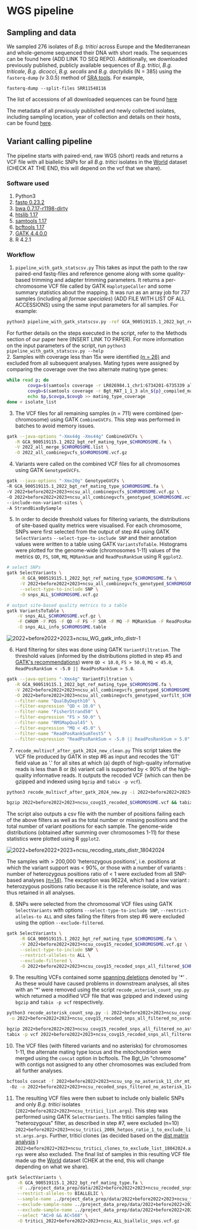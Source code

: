 # WGS pipeline

## Sampling and data

We sampled 276 isolates of *B.g. tritici* across Europe and the Mediterranean and whole-genome sequenced their DNA with short reads. The sequences can be found here (ADD LINK TO SEQ REPO). Additionally, we downloaded previously published, publicly available sequences of *B.g. tritici*, *B.g. triticale*, *B.g. dicocci*, *B.g. secalis* and *B.g. dactylidis* (N = 385) using the `fasterq-dump` (v 3.0.5) method of [SRA tools](https://github.com/ncbi/sra-tools). For example,
```
fasterq-dump --split-files SRR11548116
```
The list of accessions of all downloaded sequences can be found [here](SRA_accessions_before2022+ncsu)

The metadata of all previously published and newly collected isolates, including sampling location, year of collection and details on their hosts, can be found [here](../Datasets/2022+before2022+2023+ncsu_metadata+fs+admxK7_19032024.csv). 

## Variant calling pipeline 

The pipeline starts with paired-end, raw WGS (short) reads and returns a VCF file with all biallelic SNPs for all *B.g. tritici* isolates in the [World](../Datasets/Datasets.md) dataset (CHECK AT THE END, this will depend on the vcf that we share). 

### Software used
1. Python3
2. [fastp 0.23.2](https://github.com/OpenGene/fastp) 
3. [bwa 0.7.17-r1198-dirty](https://github.com/lh3/bwa)
4. [htslib 1.17](https://github.com/samtools/htslib/releases/tag/1.17)
5. [samtools 1.17](https://github.com/samtools/samtools/releases/tag/1.17)
6. [bcftools 1.17](https://github.com/samtools/bcftools/releases/tag/1.17)
7. [GATK 4.4.0.0](https://github.com/broadinstitute/gatk/releases/tag/4.4.0.0)
8. R 4.2.1

### Workflow

1. `pipeline_with_gatk_statscsv.py` 
This takes as input the path to the raw paired-end fastq-files and reference genome along with some quality-based trimming and adapter trimming parameters. It returns a per-chromosome VCF file called by GATK `HaplotypeCaller` and some summary statistics about the mapping. It was run as an array job for 737 samples (including all *formae speciales*) (ADD FILE WITH LIST OF ALL ACCESSIONS) using the same input parameters for all samples. For example:
```bash
python3 pipeline_with_gatk_statscsv.py -ref GCA_900519115.1_2022_bgt_ref_mating_type.fa -minlen 50 -rw 5 -fw 1 -rq 20 -fq 20 -i CHNY072301_R1.fastq.gz
```
For further details on the steps executed in the script, refer to the Methods section of our paper here (INSERT LINK TO PAPER). For more information on the input parameters of the script, run ```python3 pipeline_with_gatk_statscsv.py --help```  
2. Samples with coverage less than 15x were identified [(n = 26)](coverage_below_15) and excluded from all subsequent analyses. Mating types were assigned by comparing the coverage over the two alternate mating type genes:
```bash
while read p; do
        covga=$(samtools coverage -r LR026984.1_chr1:6734201-6735339 aln_${p}_compiled_marked_dup.bam | cut -f 7 | tail -1)  ## coverage over the 'reference' mating type
        covgb=$(samtools coverage -r Bgt_MAT_1_1_3 aln_${p}_compiled_marked_dup.bam | cut -f 7 | tail -1) ## coverage over the alternate mating type contig
        echo $p,$covga,$covgb >> mating_type_coverage
done < isolate_list
```
3. The VCF files for all remaining samples (n = 711) were combined (per-chromosome) using GATK `CombineGVCFs`. This step was performed in batches to avoid memory issues.
```bash
gatk --java-options "-Xmx44g -Xms44g" CombineGVCFs \
   -R GCA_900519115.1_2022_bgt_ref_mating_type_$CHROMOSOME.fa \
   -V 2022_all_merge_$CHROMOSOME.list \
   -O 2022_all_combinegvcfs_$CHROMOSOME.vcf.gz
```
4. Variants were called on the combined VCF files for all chromosomes using GATK `GenotypeGVCFs`.
```bash
gatk --java-options "-Xmx20g" GenotypeGVCFs \
-R GCA_900519115.1_2022_bgt_ref_mating_type_$CHROMOSOME.fa \
-V 2022+before2022+2023+ncsu_all_combinegvcfs_$CHROMOSOME.vcf.gz \
-O 2022+before2022+2023+ncsu_all_combinegvcfs_genotyped_$CHROMOSOME.vcf.gz \
--include-non-variant-sites \
-A StrandBiasBySample 
```
5. In order to decide threshold values for filtering variants, the distributions of site-based quality metrics were visualised. For each chromosome, SNPs were first selected from the output of step #4  using GATK `SelectVariants` `--select-type-to-include SNP` and their annotation values were written to a table using GATK `VariantsToTable`. Histograms were plotted for the genome-wide (chromosomes 1-11) values of the metrics `QD`, `FS`, `SOR`, `MQ`, `MQRankSum` and `ReadPosRankSum` using R `ggplot2`.
```bash
# select SNPs
gatk SelectVariants \
     -R GCA_900519115.1_2022_bgt_ref_mating_type_$CHROMOSOME.fa \
     -V 2022+before2022+2023+ncsu_all_combinegvcfs_genotyped_$CHROMOSOME.vcf.gz \
     --select-type-to-include SNP \
     -O snps_ALL_$CHROMOSOME.vcf.gz

# output site-based quality metrics to a table
gatk VariantsToTable \
    -V snps_ALL_$CHROMOSOME.vcf.gz \
    -F CHROM -F POS -F QD -F FS -F SOR -F MQ -F MQRankSum -F ReadPosRankSum \
    -O snps_ALL_info_$CHROMOSOME.table

```

![2022+before2022+2023+ncsu_WG_gatk_info_distr-1](https://github.com/fmenardo/Bgt_popgen_Europe_2024/assets/90404355/8e636ad7-1f92-4808-8250-f6d72ebaeb85)

6. Hard filtering for sites was done using GATK `VariantFiltration`. The threshold values (informed by the distributions plotted in step #5 and [GATK's recommendations](https://gatk.broadinstitute.org/hc/en-us/articles/360035890471-Hard-filtering-germline-short-variants)) were `QD < 10.0`, `FS > 50.0`, `MQ < 45.0`, `ReadPosRankSum < -5.0 || ReadPosRankSum > 5.0`.
```bash
gatk --java-options "-Xmx4g" VariantFiltration \
   -R GCA_900519115.1_2022_bgt_ref_mating_type_$CHROMOSOME.fa \
   -V 2022+before2022+2023+ncsu_all_combinegvcfs_genotyped_$CHROMOSOME.vcf.gz \
   -O 2022+before2022+2023+ncsu_all_combinegvcfs_genotyped_varfilt_$CHROMOSOME.vcf.gz \
   --filter-name "QualByDepth10" \
   --filter-expression "QD < 10.0" \
   --filter-name "FisherStrand50" \
   --filter-expression "FS > 50.0" \
   --filter-name "RMSMapQual45" \
   --filter-expression "MQ < 45.0" \
   --filter-name "ReadPosRankSumTest5" \
   --filter-expression "ReadPosRankSum < -5.0 || ReadPosRankSum > 5.0" 
```
7. `recode_multivcf_after_gatk_2024_new_clean.py` This script takes the VCF file produced by GATK in step #6 as input and recodes the 'GT' field value as '.' for all sites at which (a) depth of high-quality informative reads is less than 8 or (b) variant call is supported by < 90% of the high-quality informative reads. It outputs the recoded VCF (which can then be gzipped and indexed using `bgzip` and `tabix -p vcf`). 
```bash
python3 recode_multivcf_after_gatk_2024_new.py -i 2022+before2022+2023+ncsu_all_combinegvcfs_genotyped_varfilt_$CHROMOSOME.vcf.gz -ip $IN_PATH -o 2022+before2022+2023+ncsu_covg15_recoded_$CHROMOSOME -op $OUT_PATH -mc 8

bgzip 2022+before2022+2023+ncsu_covg15_recoded_$CHROMOSOME.vcf && tabix -p vcf 2022+before2022+2023+ncsu_covg15_recoded_$CHROMOSOME.vcf.gz
```
The script also outputs a csv file with the number of positions failing each of the above filters as well as the total number or missing positions and the total number of variant positions for each sample. The genome-wide distributions (obtained after summing over chromosomes 1-11) for these statistics were plotted using R `ggplot2`.

![2022+before2022+2023+ncsu_recoding_stats_distr_18042024](https://github.com/fmenardo/Bgt_popgen_Europe_2024/assets/90404355/9bb03543-db20-477f-985c-0a04a16bb833)

The samples with > 200,000 'heterozygous positions', i.e. positions at which the variant support was < 90%, or those with a number of variants : number of heterozygous positions ratio of < 1  were excluded from all SNP-based analyses [(n=14)](200k_het_pos_ratio_1_exclude_dact.args). The exception was 96224, which had a low variant : heterozygous positions ratio because it is the reference isolate, and was thus retained in all analyses.

  
8. SNPs were selected from the chromosomal VCF files using GATK `SelectVariants` with options `--select-type-to-include SNP`, `--restrict-alleles-to ALL` and sites failing the filters from step #6 were excluded using the option `--exclude-filtered`.
```bash
gatk SelectVariants \
     -R GCA_900519115.1_2022_bgt_ref_mating_type_$CHROMOSOME.fa \
     -V 2022+before2022+2023+ncsu_covg15_recoded_$CHROMOSOME.vcf.gz \
     --select-type-to-include SNP \
     --restrict-alleles-to ALL \
     --exclude-filtered \
     -O 2022+before2022+2023+ncsu_covg15_recoded_snps_all_filtered_$CHROMOSOME.vcf.gz
```
9. The resulting VCFs contained some [spanning deletions](https://gatk.broadinstitute.org/hc/en-us/articles/360035531912-Spanning-or-overlapping-deletions-allele) denoted by '\*' . As these would have caused problems in downstream analyses, all sites with an '*' were removed using the script `recode_asterisk_count_snp.py` which returned a modified VCF file that was gzipped and indexed using `bgzip` and `tabix -p vcf` respectively.
```bash
python3 recode_asterisk_count_snp.py -i 2022+before2022+2023+ncsu_covg15_recoded_snps_all_filtered_$CHROMOSOME.vcf.gz \
 -o 2022+before2022+2023+ncsu_covg15_recoded_snps_all_filtered_no_asterisk_$CHROMOSOME

bgzip 2022+before2022+2023+ncsu_covg15_recoded_snps_all_filtered_no_asterisk_$CHROMOSOME.vcf
tabix -p vcf 2022+before2022+2023+ncsu_covg15_recoded_snps_all_filtered_no_asterisk_$CHROMOSOME.vcf.gz
```
10. The VCF files (with filtered variants and no asterisks) for chromosomes 1-11, the alternate mating type locus and the mitochondrion were merged using the `concat` option in bcftools. The Bgt_Un "chromosome" with contigs not assigned to any other chromosomes was excluded from all further analyses.
```bash
bcftools concat -f 2022+before2022+2023+ncsu_snp_no_asterisk_11_chr_mt_MAT_list \ # list with the names of the VCF files
 -Oz -o 2022+before2022+2023+ncsu_recoded_snps_filtered_no_asterisk_11chr.vcf.gz
```
11. The resulting VCF files were then subset to include only biallelic SNPs and only *B.g. tritici* isolates (`2022+before2022+2023+ncsu_tritici_list.args`). This step was performed using GATK `SelectVariants`. The tritici samples failing the "heterozygous" filter, as described in step #7, were excluded (n=10) `2022+before2022+2023+ncsu_tritici_200k_hetpos_ratio_1_to_exclude_list.args.args`. Further, tritici clones (as decided based on the [dist matrix analysis](../distance_matrix/distance_matrix.md) ) `2022+before2022+2023+ncsu_tritici_clones_to_exclude_list_18042024.args` were also excluded. The final list of samples in this resulting VCF file made up the [World](../Datasets/Datasets.md) dataset (CHEK at the end, this will change depending on what we share). 
```bash
gatk SelectVariants \
    -R GCA_900519115.1_2022_bgt_ref_mating_type.fa \
    -V ../project_data_prep/data/2022+before2022+2023+ncsu_recoded_snps_filtered_no_asterisk_11chr_mt_MAT.vcf.gz \
    --restrict-alleles-to BIALLELIC \
    --sample-name ../project_data_prep/data/2022+before2022+2023+ncsu_tritici_list.args \
    --exclude-sample-name ../project_data_prep/data/2022+before2022+2023+ncsu_tritici_clones_to_exclude_list_18042024.args \
    --exclude-sample-name ../project_data_prep/data/2022+before2022+2023+ncsu_200k_hetpos_ratio_1_to_exclude_list.args \
    --select "AC>0 && AC<568" \
    -O tritici_2022+before2022+2023+ncsu_ALL_biallelic_snps.vcf.gz
```

